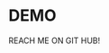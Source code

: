 # DEMO
REACH ME ON GIT HUB!

<!---
Arj-jar/Arj-jar is a ✨ special ✨ repository because its `README.md` (this file) appears on your GitHub profile.
You can click the Preview link to take a look at your changes.
--->

